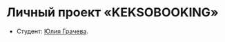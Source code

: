 # Личный проект «KEKSOBOOKING»

* Студент: [Юлия Грачева](https://htmlacademy.ru/profile/gra_che_va).

